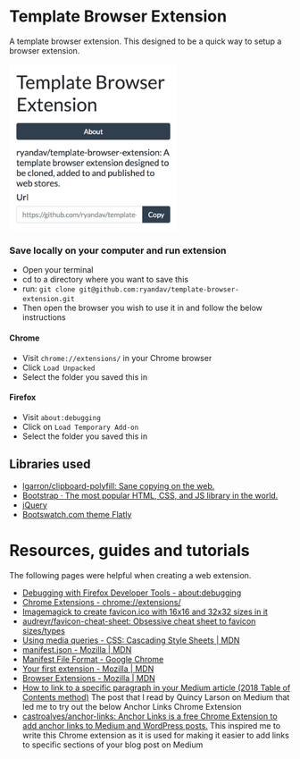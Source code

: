 # Template Browser Extension

A template browser extension. This designed to be a quick way to setup a browser extension.

<img src="images/screenshot.png" width="300px">

### Save locally on your computer and run extension

- Open your terminal
- cd to a directory where you want to save this
- run: `git clone git@github.com:ryandav/template-browser-extension.git`
- Then open the browser you wish to use it in and follow the below instructions

#### Chrome
- Visit `chrome://extensions/` in your Chrome browser
- Click `Load Unpacked`
- Select the folder you saved this in

#### Firefox
- Visit `about:debugging`
- Click on `Load Temporary Add-on`
- Select the folder you saved this in

## Libraries used

- [lgarron/clipboard-polyfill: Sane copying on the web.](https://github.com/lgarron/clipboard-polyfill)
- [Bootstrap · The most popular HTML, CSS, and JS library in the world.](https://getbootstrap.com/)
- [jQuery](https://jquery.com/)
- [Bootswatch.com theme Flatly](https://bootswatch.com/flatly/)

# Resources, guides and tutorials

The following pages were helpful when creating a web extension.

- [Debugging with Firefox Developer Tools - about:debugging](about:debugging)
- [Chrome Extensions - chrome://extensions/](chrome://extensions/)
- [Imagemagick to create favicon.ico with 16x16 and 32x32 sizes in it](https://gist.github.com/nateware/900d2d09f4884ac0c073)
- [audreyr/favicon-cheat-sheet: Obsessive cheat sheet to favicon sizes/types](https://github.com/audreyr/favicon-cheat-sheet)
- [Using media queries - CSS: Cascading Style Sheets | MDN](https://developer.mozilla.org/en-US/docs/Web/CSS/Media_Queries/Using_media_queries)
- [manifest.json - Mozilla | MDN](https://developer.mozilla.org/en-US/Add-ons/WebExtensions/manifest.json)
- [Manifest File Format - Google Chrome](https://developer.chrome.com/apps/manifest)
- [Your first extension - Mozilla | MDN](https://developer.mozilla.org/en-US/Add-ons/WebExtensions/Your_first_WebExtension)
- [Browser Extensions - Mozilla | MDN](https://developer.mozilla.org/en-US/Add-ons/WebExtensions)
- [How to link to a specific paragraph in your Medium article (2018 Table of Contents method)](https://medium.freecodecamp.org/how-to-link-to-a-specific-paragraph-in-your-medium-article-2018-table-of-contents-method-e66595fea549) The post that I read by Quincy Larson on Medium that led me to try out the below Anchor Links Chrome Extension
- [castroalves/anchor-links: Anchor Links is a free Chrome Extension to add anchor links to Medium and WordPress posts.](https://github.com/castroalves/anchor-links) This inspired me to write this Chrome extension as it is used for making it easier to add links to specific sections of your blog post on Medium

